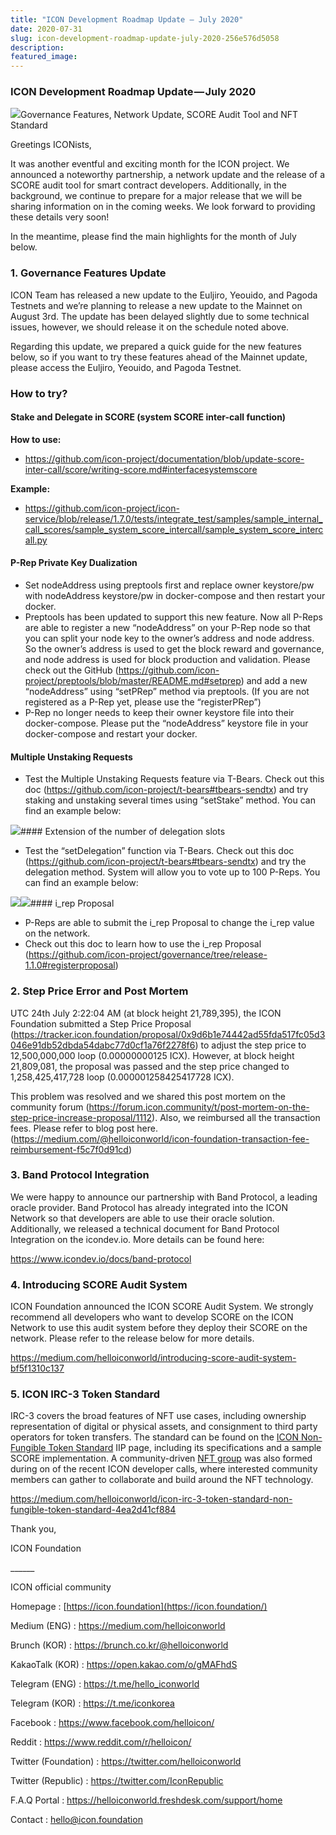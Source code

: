 ```yaml
---
title: "ICON Development Roadmap Update — July 2020"
date: 2020-07-31
slug: icon-development-roadmap-update-july-2020-256e576d5058
description:
featured_image:
---
```


### ICON Development Roadmap Update — July 2020

![](https://cdn-images-1.medium.com/max/800/1*HOLzyBiIeKVdfF_52eepJw.png)Governance Features, Network Update, SCORE Audit Tool and NFT Standard

Greetings ICONists,

It was another eventful and exciting month for the ICON project. We announced a noteworthy partnership, a network update and the release of a SCORE audit tool for smart contract developers. Additionally, in the background, we continue to prepare for a major release that we will be sharing information on in the coming weeks. We look forward to providing these details very soon!

In the meantime, please find the main highlights for the month of July below.

### 1. Governance Features Update

ICON Team has released a new update to the Euljiro, Yeouido, and Pagoda Testnets and we’re planning to release a new update to the Mainnet on August 3rd. The update has been delayed slightly due to some technical issues, however, we should release it on the schedule noted above.

Regarding this update, we prepared a quick guide for the new features below, so if you want to try these features ahead of the Mainnet update, please access the Euljiro, Yeouido, and Pagoda Testnet.

### How to try?

#### Stake and Delegate in SCORE (system SCORE inter-call function)

**How to use:**

* <https://github.com/icon-project/documentation/blob/update-score-inter-call/score/writing-score.md#interfacesystemscore>

**Example:**

* <https://github.com/icon-project/icon-service/blob/release/1.7.0/tests/integrate_test/samples/sample_internal_call_scores/sample_system_score_intercall/sample_system_score_intercall.py>

#### P-Rep Private Key Dualization

* Set nodeAddress using preptools first and replace owner keystore/pw with nodeAddress keystore/pw in docker-compose and then restart your docker.
* Preptools has been updated to support this new feature. Now all P-Reps are able to register a new “nodeAddress” on your P-Rep node so that you can split your node key to the owner’s address and node address. So the owner’s address is used to get the block reward and governance, and node address is used for block production and validation. Please check out the GitHub (https://github.com/icon-project/preptools/blob/master/README.md#setprep) and add a new “nodeAddress” using “setPRep” method via preptools. (If you are not registered as a P-Rep yet, please use the “registerPRep”)
* P-Rep no longer needs to keep their owner keystore file into their docker-compose. Please put the “nodeAddress” keystore file in your docker-compose and restart your docker.

#### Multiple Unstaking Requests

* Test the Multiple Unstaking Requests feature via T-Bears. Check out this doc (https://github.com/icon-project/t-bears#tbears-sendtx) and try staking and unstaking several times using “setStake” method. You can find an example below:

![](https://cdn-images-1.medium.com/max/800/1*Rrs_g-GwpFgmAxk7DUXxjQ.png)#### Extension of the number of delegation slots

* Test the “setDelegation” function via T-Bears. Check out this doc (https://github.com/icon-project/t-bears#tbears-sendtx) and try the delegation method. System will allow you to vote up to 100 P-Reps. You can find an example below:

![](https://cdn-images-1.medium.com/max/800/1*TAJ4rQorOQ55YsmPCHgVwg.png)![](https://cdn-images-1.medium.com/max/800/1*XcxTJd_dI-8HVqWgvYp8IA.png)#### i\_rep Proposal

* P-Reps are able to submit the i\_rep Proposal to change the i\_rep value on the network.
* Check out this doc to learn how to use the i\_rep Proposal (https://github.com/icon-project/governance/tree/release-1.1.0#registerproposal)

### 2. Step Price Error and Post Mortem

UTC 24th July 2:22:04 AM (at block height 21,789,395), the ICON Foundation submitted a Step Price Proposal (https://tracker.icon.foundation/proposal/0x9d6b1e74442ad55fda517fc05d3046e91db52dbda54dabc77d0cf1a76f2278f6) to adjust the step price to 12,500,000,000 loop (0.00000000125 ICX). However, at block height 21,809,081, the proposal was passed and the step price changed to 1,258,425,417,728 loop (0.000001258425417728 ICX).

This problem was resolved and we shared this post mortem on the community forum (https://forum.icon.community/t/post-mortem-on-the-step-price-increase-proposal/1112). Also, we reimbursed all the transaction fees. Please refer to blog post here.(https://medium.com/@helloiconworld/icon-foundation-transaction-fee-reimbursement-f5c7f0d91cd)

### 3. Band Protocol Integration

We were happy to announce our partnership with Band Protocol, a leading oracle provider. Band Protocol has already integrated into the ICON Network so that developers are able to use their oracle solution. Additionally, we released a technical document for Band Protocol Integration on the icondev.io. More details can be found here:

<https://www.icondev.io/docs/band-protocol>

### 4. Introducing SCORE Audit System

ICON Foundation announced the ICON SCORE Audit System. We strongly recommend all developers who want to develop SCORE on the ICON Network to use this audit system before they deploy their SCORE on the network. Please refer to the release below for more details.

<https://medium.com/helloiconworld/introducing-score-audit-system-bf5f1310c137>

### 5. ICON IRC-3 Token Standard

IRC-3 covers the broad features of NFT use cases, including ownership representation of digital or physical assets, and consignment to third party operators for token transfers. The standard can be found on the [ICON Non-Fungible Token Standard](https://github.com/icon-project/IIPs/blob/master/IIPS/iip-3.md) IIP page, including its specifications and a sample SCORE implementation. A community-driven [NFT group](https://t.me/joinchat/GCwj4xySLdbX9LaNsllT6w) was also formed during on of the recent ICON developer calls, where interested community members can gather to collaborate and build around the NFT technology.

<https://medium.com/helloiconworld/icon-irc-3-token-standard-non-fungible-token-standard-4ea2d41cf884>

Thank you,

ICON Foundation

\_\_\_\_\_\_

ICON official community

Homepage : [https://icon.foundation](https://icon.foundation/)

Medium (ENG) : <https://medium.com/helloiconworld>

Brunch (KOR) : <https://brunch.co.kr/@helloiconworld>

KakaoTalk (KOR) : <https://open.kakao.com/o/gMAFhdS>

Telegram (ENG) : <https://t.me/hello_iconworld>

Telegram (KOR) : <https://t.me/iconkorea>

Facebook : <https://www.facebook.com/helloicon/>

Reddit : <https://www.reddit.com/r/helloicon/>

Twitter (Foundation) : <https://twitter.com/helloiconworld>

Twitter (Republic) : <https://twitter.com/IconRepublic>

F.A.Q Portal : <https://helloiconworld.freshdesk.com/support/home>

Contact : hello@icon.foundation

